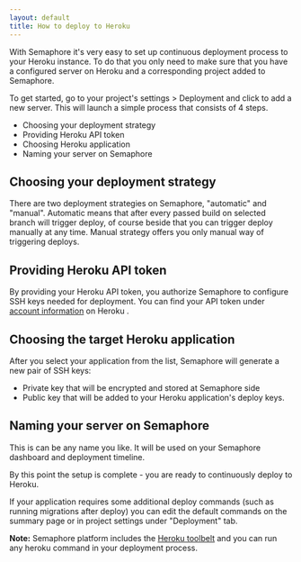 ```yaml
---
layout: default
title: How to deploy to Heroku
---
```


With Semaphore it's very easy to set up continuous deployment process to your Heroku instance. To do that you only need to make sure that you have a configured server on Heroku and a corresponding project added to Semaphore.

To get started, go to your project's settings > Deployment and click to add a new server. This will launch a simple process that consists of 4 steps.

- Choosing your deployment strategy
- Providing Heroku API token
- Choosing Heroku application
- Naming your server on Semaphore


## Choosing your deployment strategy

There are two deployment strategies on Semaphore, "automatic" and "manual".
Automatic means that after every passed build on selected branch  will trigger deploy, of course beside that you can trigger deploy manually at any time.
Manual strategy offers you only manual way of triggering deploys.

## Providing Heroku API token

By providing your Heroku API token, you authorize Semaphore to configure SSH keys needed for deployment. You can find your API token under [account information](https://dashboard.heroku.com/account) on Heroku .


## Choosing the target Heroku application

After you select your application from the list, Semaphore will generate a new pair of SSH keys:

- Private key that will be encrypted and stored at Semaphore side
- Public key that will be added to your Heroku application's deploy keys.

## Naming your server on Semaphore

This is can be any name you like. It will be used on your Semaphore dashboard and deployment timeline.

By this point the setup is complete - you are ready to continuously deploy to Heroku.

If your application requires some additional deploy commands (such as running migrations after deploy) you can edit the default commands on the summary page or in project settings under "Deployment" tab.

**Note:** Semaphore platform includes the [Heroku toolbelt](https://toolbelt.heroku.com) and you can run any heroku command in your deployment process.